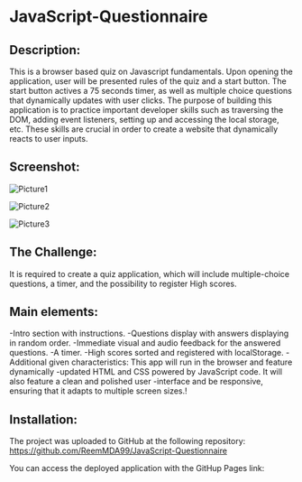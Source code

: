 # JavaScript-Questionnaire

## Description:
This is a browser based quiz on Javascript fundamentals. Upon opening the application, user will be presented rules of the quiz and a start button. The start button actives a 75 seconds timer, as well as multiple choice questions that dynamically updates with user clicks. The purpose of building this application is to practice important developer skills such as traversing the DOM, adding event listeners, setting up and accessing the local storage, etc. These skills are crucial in order to create a website that dynamically reacts to user inputs.

## Screenshot:
![Picture1](https://user-images.githubusercontent.com/94458512/158070422-d3e3bfc4-88b7-41ea-aca2-f75fc1fd5438.png)

![Picture2](https://user-images.githubusercontent.com/94458512/158070431-0dcac3a5-8644-4507-8af6-bce8779654f1.png)

![Picture3](https://user-images.githubusercontent.com/94458512/158070445-1f93961a-8dbe-4910-9d68-5eb992ade931.png)


## The Challenge:
It is required to create a quiz application, which will include multiple-choice questions, a timer, and the possibility to register High scores.

## Main elements:

 -Intro section with instructions.
 -Questions display with answers displaying in random order.
 -Immediate visual and audio feedback for the answered questions.
 -A timer.
 -High scores sorted and registered with localStorage.
-Additional given characteristics: This app will run in the browser and feature dynamically -updated HTML and CSS powered by JavaScript code. It will also feature a clean and polished user -interface and be responsive, ensuring that it adapts to multiple screen sizes.!


## Installation:
The project was uploaded to GitHub at the following repository: https://github.com/ReemMDA99/JavaScript-Questionnaire

You can access the deployed application with the GitHup Pages link:
